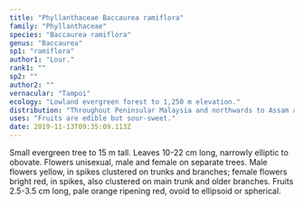 ```yaml
---
title: "Phyllanthaceae Baccaurea ramiflora"
family: "Phyllanthaceae"
species: "Baccaurea ramiflora"
genus: "Baccaurea"
sp1: "ramiflora"
author1: "Lour."
rank1: ""
sp2: ""
author2: ""
vernacular: "Tampoi"
ecology: "Lowland evergreen forest to 1,250 m elevation."
distribution: "Throughout Peninsular Malaysia and northwards to Assam and Yunnan."
uses: "Fruits are edible but sour-sweet."
date: 2019-11-13T09:35:09.113Z
---
```

Small evergreen tree to 15 m tall. Leaves 10-22 cm long, narrowly elliptic to obovate. Flowers unisexual, male and female on separate trees. Male flowers yellow, in spikes clustered on trunks and branches; female flowers bright red, in spikes, also clustered on main trunk and older branches. Fruits 2.5-3.5 cm long, pale orange ripening red, ovoid to ellipsoid or spherical.